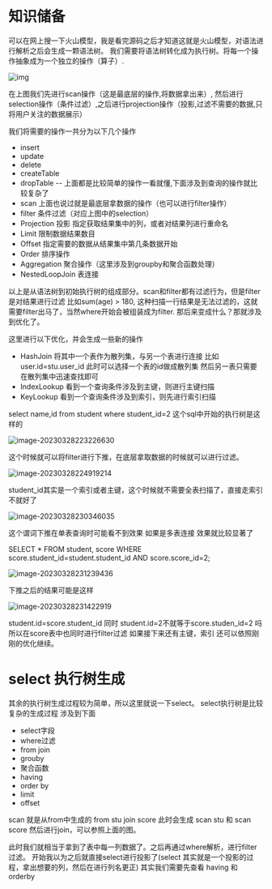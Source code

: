 # 知识储备
可以在网上搜一下火山模型，我是看完源码之后才知道这就是火山模型，对语法进行解析之后会生成一颗语法树。
我们需要将语法树转化成为执行树。将每一个操作抽象成为一个独立的操作（算子）.

![img](assets/v2-16351850250f3e715bd4bf556c1711a8_720w-1680006770486-3.webp)

在上图我们先进行scan操作（这是最底层的操作,将数据拿出来）,
然后进行selection操作（条件过滤）,之后进行projection操作（投影,过滤不需要的数据,只将用户关注的数据展示）

我们将需要的操作一共分为以下几个操作
- insert
- update
- delete
- createTable
- dropTable -- 上面都是比较简单的操作一看就懂,下面涉及到查询的操作就比较复杂了
- scan 上面也说过就是最底层拿数据的操作（也可以进行filter操作）
- filter 条件过滤（对应上图中的selection）
- Projection 投影 指定获取结果集中的列，或者对结果列进行重命名
- Limit 限制数据结果数目
- Offset 指定需要的数据从结果集中第几条数据开始
- Order 排序操作
- Aggregation 聚合操作（这里涉及到groupby和聚合函数处理）
- NestedLoopJoin 表连接

以上是从语法树到初始执行树的组成部分。scan和filter都有过滤行为，但是filter是对结果进行过滤
比如sum(age) > 180, 这种扫描一行结果是无法过滤的，这就需要filter出马了，当然where开始会被组装成为filter.
那后来变成什么？那就涉及到优化了。

这里进行以下优化，并会生成一些新的操作
- HashJoin 将其中一个表作为散列集，与另一个表进行连接 比如user.id=stu.user_id 此时可以选择一个表的id做成散列集 然后另一表只需要在散列集中迅速查找即可
- IndexLookup 看到一个查询条件涉及到主键，则进行主键扫描
- KeyLookup 看到一个查询条件涉及到索引，则先进行索引扫描

select name,id from student where student_id=2
这个sql中开始的执行树是这样的

![image-20230328223226630](assets/image-20230328223226630.png)

这个时候就可以将filter进行下推，在底层拿取数据的时候就可以进行过滤。

![image-20230328224919214](assets/image-20230328224919214.png)

student_id其实是一个索引或者主键，这个时候就不需要全表扫描了，直接走索引不就好了

![image-20230328230346035](assets/image-20230328230346035.png)

这个谓词下推在单表查询时可能看不到效果 如果是多表连接 效果就比较显著了

SELECT * FROM student, score
WHERE score.student_id=student.student_id
AND score.score_id=2;

![image-20230328231239436](assets/image-20230328231239436.png)

下推之后的结果可能是这样

![image-20230328231422919](assets/image-20230328231422919.png)

student.id=score.student_id 同时 student.id=2不就等于score.studen_id=2 吗 所以在score表中也同时进行filter过滤
如果接下来还有主键，索引 还可以依照刚刚的优化继续。

# select 执行树生成
其余的执行树生成过程较为简单，所以这里就说一下select。
select执行树是比较复杂的生成过程
涉及到下面
- select字段
- where过滤
- from join
- grouby
- 聚合函数
- having
- order by
- limit
- offset

scan 就是从from中生成的 from stu join score 
此时会生成 scan stu 和 scan score 然后进行join，可以参照上面的图。

此时我们就相当于拿到了表中每一列数据了。之后再通过where解析，进行filter过滤。
开始我以为之后就直接select进行投影了(select 其实就是一个投影的过程，拿出想要的列，然后在进行列名更正)
其实我们需要先查看 having 和 orderby


